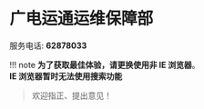 
<style>
.md-footer{
    display:none;
</style>


# 广电运通运维保障部

服务电话: **62878033**

!!! note
    **为了获取最佳体验，请更换使用非 IE 浏览器**。<br>
    **IE 浏览器暂时无法使用搜索功能**

> 欢迎指正、提出意见！